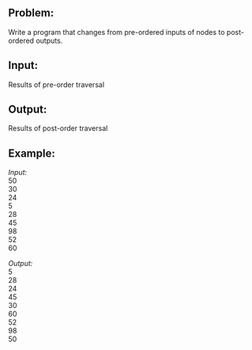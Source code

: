 Problem:
--
Write a program that changes from pre-ordered inputs of nodes to post-ordered outputs.

Input:
--
Results of pre-order traversal

Output:
--
Results of post-order traversal

Example:
--
_Input:_  
50  
30  
24  
5  
28  
45  
98  
52  
60  

_Output:_  
5  
28  
24  
45  
30  
60  
52  
98  
50  
